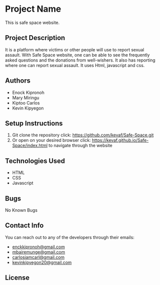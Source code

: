  # Project Name
This is safe space website. 
## Project Description
It is a platform where victims or other people will use to report sexual assault. With Safe Space website, one can be able to see the frequently asked questions and the donations from well-wishers. It also has reporting  where one can report sexual assault. It uses   Html, javascript and css.
## Authors
- Enock Kipronoh
- Mary Miringu
- Kiptoo Carlos
- Kevin Kipyegon
## Setup Instructions
1. Git clone the repository
click: https://github.com/kevaf/Safe-Space.git
2. Or open on your desired browser
click: https://kevaf.github.io/Safe-Space/index.html to navigate through the website

## Technologies Used
- HTML
- CSS
- Javascript

## Bugs
No Known Bugs

## Contact Info
You can reach out to any of the developers through their emails:
- enckkipronoh@gmail.com
- mbairemunge@gmail.com
- carlosiamcarl@gmail.com
- kevinkipyegon20@gmail.com

## License


